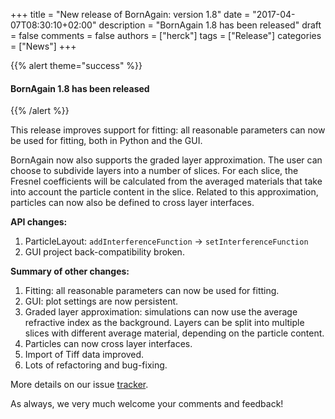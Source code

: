 +++
title = "New release of BornAgain: version 1.8"
date = "2017-04-07T08:30:10+02:00"
description = "BornAgain 1.8 has been released"
draft = false
comments = false
authors = ["herck"]
tags = ["Release"]
categories = ["News"]
+++

{{% alert theme="success" %}}
#### BornAgain 1.8 has been released
{{% /alert %}}

This release improves support for fitting: all reasonable parameters can now be used for fitting, both in Python and the GUI.

BornAgain now also supports the graded layer approximation.
The user can choose to subdivide layers into a number of slices.
For each slice, the Fresnel coefficients will be calculated from the
averaged materials that take into account the particle content in the slice.
Related to this approximation, particles can now also be 
defined to cross layer interfaces.

**API changes:**

1. ParticleLayout: `addInterferenceFunction` -> `setInterferenceFunction`
1. GUI project back-compatibility broken.

**Summary of other changes:**

1. Fitting: all reasonable parameters can now be used for fitting.
1. GUI: plot settings are now persistent.
1. Graded layer approximation: simulations can now use the average refractive index as the background. Layers can be split into multiple slices with different average material, depending on the particle content.
1. Particles can now cross layer interfaces.
1. Import of Tiff data improved.
1. Lots of refactoring and bug-fixing. 

More details on our issue [tracker](http://apps.jcns.fz-juelich.de/redmine/versions/39).

As always, we very much welcome your comments and feedback!
